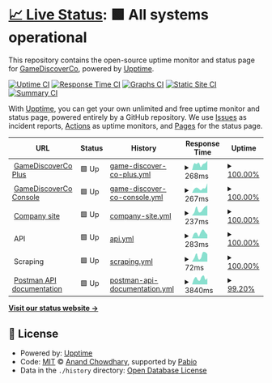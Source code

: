 # [📈 Live Status](https://GameDiscoverCo.github.io/uptime): <!--live status--> **🟩 All systems operational**

This repository contains the open-source uptime monitor and status page for [GameDiscoverCo](https://gamediscover.co), powered by [Upptime](https://github.com/upptime/upptime).

[![Uptime CI](https://github.com/GameDiscoverCo/uptime/workflows/Uptime%20CI/badge.svg)](https://github.com/GameDiscoverCo/uptime/actions?query=workflow%3A%22Uptime+CI%22)
[![Response Time CI](https://github.com/GameDiscoverCo/uptime/workflows/Response%20Time%20CI/badge.svg)](https://github.com/GameDiscoverCo/uptime/actions?query=workflow%3A%22Response+Time+CI%22)
[![Graphs CI](https://github.com/GameDiscoverCo/uptime/workflows/Graphs%20CI/badge.svg)](https://github.com/GameDiscoverCo/uptime/actions?query=workflow%3A%22Graphs+CI%22)
[![Static Site CI](https://github.com/GameDiscoverCo/uptime/workflows/Static%20Site%20CI/badge.svg)](https://github.com/GameDiscoverCo/uptime/actions?query=workflow%3A%22Static+Site+CI%22)
[![Summary CI](https://github.com/GameDiscoverCo/uptime/workflows/Summary%20CI/badge.svg)](https://github.com/GameDiscoverCo/uptime/actions?query=workflow%3A%22Summary+CI%22)

With [Upptime](https://upptime.js.org), you can get your own unlimited and free uptime monitor and status page, powered entirely by a GitHub repository. We use [Issues](https://github.com/GameDiscoverCo/uptime/issues) as incident reports, [Actions](https://github.com/GameDiscoverCo/uptime/actions) as uptime monitors, and [Pages](https://GameDiscoverCo.github.io/uptime) for the status page.

<!--start: status pages-->
<!-- This summary is generated by Upptime (https://github.com/upptime/upptime) -->
<!-- Do not edit this manually, your changes will be overwritten -->
<!-- prettier-ignore -->
| URL | Status | History | Response Time | Uptime |
| --- | ------ | ------- | ------------- | ------ |
| <img alt="" src="https://icons.duckduckgo.com/ip3/plus.gamediscover.co.ico" height="13"> [GameDiscoverCo Plus](https://plus.gamediscover.co) | 🟩 Up | [game-discover-co-plus.yml](https://github.com/GameDiscoverCo/uptime/commits/HEAD/history/game-discover-co-plus.yml) | <details><summary><img alt="Response time graph" src="./graphs/game-discover-co-plus/response-time-week.png" height="20"> 268ms</summary><br><a href="https://status.gamediscover.co/history/game-discover-co-plus"><img alt="Response time 297" src="https://img.shields.io/endpoint?url=https%3A%2F%2Fraw.githubusercontent.com%2FGameDiscoverCo%2Fuptime%2FHEAD%2Fapi%2Fgame-discover-co-plus%2Fresponse-time.json"></a><br><a href="https://status.gamediscover.co/history/game-discover-co-plus"><img alt="24-hour response time 392" src="https://img.shields.io/endpoint?url=https%3A%2F%2Fraw.githubusercontent.com%2FGameDiscoverCo%2Fuptime%2FHEAD%2Fapi%2Fgame-discover-co-plus%2Fresponse-time-day.json"></a><br><a href="https://status.gamediscover.co/history/game-discover-co-plus"><img alt="7-day response time 268" src="https://img.shields.io/endpoint?url=https%3A%2F%2Fraw.githubusercontent.com%2FGameDiscoverCo%2Fuptime%2FHEAD%2Fapi%2Fgame-discover-co-plus%2Fresponse-time-week.json"></a><br><a href="https://status.gamediscover.co/history/game-discover-co-plus"><img alt="30-day response time 249" src="https://img.shields.io/endpoint?url=https%3A%2F%2Fraw.githubusercontent.com%2FGameDiscoverCo%2Fuptime%2FHEAD%2Fapi%2Fgame-discover-co-plus%2Fresponse-time-month.json"></a><br><a href="https://status.gamediscover.co/history/game-discover-co-plus"><img alt="1-year response time 303" src="https://img.shields.io/endpoint?url=https%3A%2F%2Fraw.githubusercontent.com%2FGameDiscoverCo%2Fuptime%2FHEAD%2Fapi%2Fgame-discover-co-plus%2Fresponse-time-year.json"></a></details> | <details><summary><a href="https://status.gamediscover.co/history/game-discover-co-plus">100.00%</a></summary><a href="https://status.gamediscover.co/history/game-discover-co-plus"><img alt="All-time uptime 100.00%" src="https://img.shields.io/endpoint?url=https%3A%2F%2Fraw.githubusercontent.com%2FGameDiscoverCo%2Fuptime%2FHEAD%2Fapi%2Fgame-discover-co-plus%2Fuptime.json"></a><br><a href="https://status.gamediscover.co/history/game-discover-co-plus"><img alt="24-hour uptime 100.00%" src="https://img.shields.io/endpoint?url=https%3A%2F%2Fraw.githubusercontent.com%2FGameDiscoverCo%2Fuptime%2FHEAD%2Fapi%2Fgame-discover-co-plus%2Fuptime-day.json"></a><br><a href="https://status.gamediscover.co/history/game-discover-co-plus"><img alt="7-day uptime 100.00%" src="https://img.shields.io/endpoint?url=https%3A%2F%2Fraw.githubusercontent.com%2FGameDiscoverCo%2Fuptime%2FHEAD%2Fapi%2Fgame-discover-co-plus%2Fuptime-week.json"></a><br><a href="https://status.gamediscover.co/history/game-discover-co-plus"><img alt="30-day uptime 100.00%" src="https://img.shields.io/endpoint?url=https%3A%2F%2Fraw.githubusercontent.com%2FGameDiscoverCo%2Fuptime%2FHEAD%2Fapi%2Fgame-discover-co-plus%2Fuptime-month.json"></a><br><a href="https://status.gamediscover.co/history/game-discover-co-plus"><img alt="1-year uptime 100.00%" src="https://img.shields.io/endpoint?url=https%3A%2F%2Fraw.githubusercontent.com%2FGameDiscoverCo%2Fuptime%2FHEAD%2Fapi%2Fgame-discover-co-plus%2Fuptime-year.json"></a></details>
| <img alt="" src="https://icons.duckduckgo.com/ip3/console.gamediscover.co.ico" height="13"> [GameDiscoverCo Console](https://console.gamediscover.co) | 🟩 Up | [game-discover-co-console.yml](https://github.com/GameDiscoverCo/uptime/commits/HEAD/history/game-discover-co-console.yml) | <details><summary><img alt="Response time graph" src="./graphs/game-discover-co-console/response-time-week.png" height="20"> 267ms</summary><br><a href="https://status.gamediscover.co/history/game-discover-co-console"><img alt="Response time 297" src="https://img.shields.io/endpoint?url=https%3A%2F%2Fraw.githubusercontent.com%2FGameDiscoverCo%2Fuptime%2FHEAD%2Fapi%2Fgame-discover-co-console%2Fresponse-time.json"></a><br><a href="https://status.gamediscover.co/history/game-discover-co-console"><img alt="24-hour response time 418" src="https://img.shields.io/endpoint?url=https%3A%2F%2Fraw.githubusercontent.com%2FGameDiscoverCo%2Fuptime%2FHEAD%2Fapi%2Fgame-discover-co-console%2Fresponse-time-day.json"></a><br><a href="https://status.gamediscover.co/history/game-discover-co-console"><img alt="7-day response time 267" src="https://img.shields.io/endpoint?url=https%3A%2F%2Fraw.githubusercontent.com%2FGameDiscoverCo%2Fuptime%2FHEAD%2Fapi%2Fgame-discover-co-console%2Fresponse-time-week.json"></a><br><a href="https://status.gamediscover.co/history/game-discover-co-console"><img alt="30-day response time 274" src="https://img.shields.io/endpoint?url=https%3A%2F%2Fraw.githubusercontent.com%2FGameDiscoverCo%2Fuptime%2FHEAD%2Fapi%2Fgame-discover-co-console%2Fresponse-time-month.json"></a><br><a href="https://status.gamediscover.co/history/game-discover-co-console"><img alt="1-year response time 293" src="https://img.shields.io/endpoint?url=https%3A%2F%2Fraw.githubusercontent.com%2FGameDiscoverCo%2Fuptime%2FHEAD%2Fapi%2Fgame-discover-co-console%2Fresponse-time-year.json"></a></details> | <details><summary><a href="https://status.gamediscover.co/history/game-discover-co-console">100.00%</a></summary><a href="https://status.gamediscover.co/history/game-discover-co-console"><img alt="All-time uptime 100.00%" src="https://img.shields.io/endpoint?url=https%3A%2F%2Fraw.githubusercontent.com%2FGameDiscoverCo%2Fuptime%2FHEAD%2Fapi%2Fgame-discover-co-console%2Fuptime.json"></a><br><a href="https://status.gamediscover.co/history/game-discover-co-console"><img alt="24-hour uptime 100.00%" src="https://img.shields.io/endpoint?url=https%3A%2F%2Fraw.githubusercontent.com%2FGameDiscoverCo%2Fuptime%2FHEAD%2Fapi%2Fgame-discover-co-console%2Fuptime-day.json"></a><br><a href="https://status.gamediscover.co/history/game-discover-co-console"><img alt="7-day uptime 100.00%" src="https://img.shields.io/endpoint?url=https%3A%2F%2Fraw.githubusercontent.com%2FGameDiscoverCo%2Fuptime%2FHEAD%2Fapi%2Fgame-discover-co-console%2Fuptime-week.json"></a><br><a href="https://status.gamediscover.co/history/game-discover-co-console"><img alt="30-day uptime 100.00%" src="https://img.shields.io/endpoint?url=https%3A%2F%2Fraw.githubusercontent.com%2FGameDiscoverCo%2Fuptime%2FHEAD%2Fapi%2Fgame-discover-co-console%2Fuptime-month.json"></a><br><a href="https://status.gamediscover.co/history/game-discover-co-console"><img alt="1-year uptime 100.00%" src="https://img.shields.io/endpoint?url=https%3A%2F%2Fraw.githubusercontent.com%2FGameDiscoverCo%2Fuptime%2FHEAD%2Fapi%2Fgame-discover-co-console%2Fuptime-year.json"></a></details>
| <img alt="" src="https://icons.duckduckgo.com/ip3/gamediscover.co.ico" height="13"> [Company site](https://gamediscover.co/) | 🟩 Up | [company-site.yml](https://github.com/GameDiscoverCo/uptime/commits/HEAD/history/company-site.yml) | <details><summary><img alt="Response time graph" src="./graphs/company-site/response-time-week.png" height="20"> 237ms</summary><br><a href="https://status.gamediscover.co/history/company-site"><img alt="Response time 271" src="https://img.shields.io/endpoint?url=https%3A%2F%2Fraw.githubusercontent.com%2FGameDiscoverCo%2Fuptime%2FHEAD%2Fapi%2Fcompany-site%2Fresponse-time.json"></a><br><a href="https://status.gamediscover.co/history/company-site"><img alt="24-hour response time 251" src="https://img.shields.io/endpoint?url=https%3A%2F%2Fraw.githubusercontent.com%2FGameDiscoverCo%2Fuptime%2FHEAD%2Fapi%2Fcompany-site%2Fresponse-time-day.json"></a><br><a href="https://status.gamediscover.co/history/company-site"><img alt="7-day response time 237" src="https://img.shields.io/endpoint?url=https%3A%2F%2Fraw.githubusercontent.com%2FGameDiscoverCo%2Fuptime%2FHEAD%2Fapi%2Fcompany-site%2Fresponse-time-week.json"></a><br><a href="https://status.gamediscover.co/history/company-site"><img alt="30-day response time 242" src="https://img.shields.io/endpoint?url=https%3A%2F%2Fraw.githubusercontent.com%2FGameDiscoverCo%2Fuptime%2FHEAD%2Fapi%2Fcompany-site%2Fresponse-time-month.json"></a><br><a href="https://status.gamediscover.co/history/company-site"><img alt="1-year response time 275" src="https://img.shields.io/endpoint?url=https%3A%2F%2Fraw.githubusercontent.com%2FGameDiscoverCo%2Fuptime%2FHEAD%2Fapi%2Fcompany-site%2Fresponse-time-year.json"></a></details> | <details><summary><a href="https://status.gamediscover.co/history/company-site">100.00%</a></summary><a href="https://status.gamediscover.co/history/company-site"><img alt="All-time uptime 100.00%" src="https://img.shields.io/endpoint?url=https%3A%2F%2Fraw.githubusercontent.com%2FGameDiscoverCo%2Fuptime%2FHEAD%2Fapi%2Fcompany-site%2Fuptime.json"></a><br><a href="https://status.gamediscover.co/history/company-site"><img alt="24-hour uptime 100.00%" src="https://img.shields.io/endpoint?url=https%3A%2F%2Fraw.githubusercontent.com%2FGameDiscoverCo%2Fuptime%2FHEAD%2Fapi%2Fcompany-site%2Fuptime-day.json"></a><br><a href="https://status.gamediscover.co/history/company-site"><img alt="7-day uptime 100.00%" src="https://img.shields.io/endpoint?url=https%3A%2F%2Fraw.githubusercontent.com%2FGameDiscoverCo%2Fuptime%2FHEAD%2Fapi%2Fcompany-site%2Fuptime-week.json"></a><br><a href="https://status.gamediscover.co/history/company-site"><img alt="30-day uptime 100.00%" src="https://img.shields.io/endpoint?url=https%3A%2F%2Fraw.githubusercontent.com%2FGameDiscoverCo%2Fuptime%2FHEAD%2Fapi%2Fcompany-site%2Fuptime-month.json"></a><br><a href="https://status.gamediscover.co/history/company-site"><img alt="1-year uptime 100.00%" src="https://img.shields.io/endpoint?url=https%3A%2F%2Fraw.githubusercontent.com%2FGameDiscoverCo%2Fuptime%2FHEAD%2Fapi%2Fcompany-site%2Fuptime-year.json"></a></details>
| <img alt="" src="https://icons.duckduckgo.com/ip3/null.ico" height="13"> API | 🟩 Up | [api.yml](https://github.com/GameDiscoverCo/uptime/commits/HEAD/history/api.yml) | <details><summary><img alt="Response time graph" src="./graphs/api/response-time-week.png" height="20"> 283ms</summary><br><a href="https://status.gamediscover.co/history/api"><img alt="Response time 277" src="https://img.shields.io/endpoint?url=https%3A%2F%2Fraw.githubusercontent.com%2FGameDiscoverCo%2Fuptime%2FHEAD%2Fapi%2Fapi%2Fresponse-time.json"></a><br><a href="https://status.gamediscover.co/history/api"><img alt="24-hour response time 119" src="https://img.shields.io/endpoint?url=https%3A%2F%2Fraw.githubusercontent.com%2FGameDiscoverCo%2Fuptime%2FHEAD%2Fapi%2Fapi%2Fresponse-time-day.json"></a><br><a href="https://status.gamediscover.co/history/api"><img alt="7-day response time 283" src="https://img.shields.io/endpoint?url=https%3A%2F%2Fraw.githubusercontent.com%2FGameDiscoverCo%2Fuptime%2FHEAD%2Fapi%2Fapi%2Fresponse-time-week.json"></a><br><a href="https://status.gamediscover.co/history/api"><img alt="30-day response time 296" src="https://img.shields.io/endpoint?url=https%3A%2F%2Fraw.githubusercontent.com%2FGameDiscoverCo%2Fuptime%2FHEAD%2Fapi%2Fapi%2Fresponse-time-month.json"></a><br><a href="https://status.gamediscover.co/history/api"><img alt="1-year response time 291" src="https://img.shields.io/endpoint?url=https%3A%2F%2Fraw.githubusercontent.com%2FGameDiscoverCo%2Fuptime%2FHEAD%2Fapi%2Fapi%2Fresponse-time-year.json"></a></details> | <details><summary><a href="https://status.gamediscover.co/history/api">100.00%</a></summary><a href="https://status.gamediscover.co/history/api"><img alt="All-time uptime 99.97%" src="https://img.shields.io/endpoint?url=https%3A%2F%2Fraw.githubusercontent.com%2FGameDiscoverCo%2Fuptime%2FHEAD%2Fapi%2Fapi%2Fuptime.json"></a><br><a href="https://status.gamediscover.co/history/api"><img alt="24-hour uptime 100.00%" src="https://img.shields.io/endpoint?url=https%3A%2F%2Fraw.githubusercontent.com%2FGameDiscoverCo%2Fuptime%2FHEAD%2Fapi%2Fapi%2Fuptime-day.json"></a><br><a href="https://status.gamediscover.co/history/api"><img alt="7-day uptime 100.00%" src="https://img.shields.io/endpoint?url=https%3A%2F%2Fraw.githubusercontent.com%2FGameDiscoverCo%2Fuptime%2FHEAD%2Fapi%2Fapi%2Fuptime-week.json"></a><br><a href="https://status.gamediscover.co/history/api"><img alt="30-day uptime 100.00%" src="https://img.shields.io/endpoint?url=https%3A%2F%2Fraw.githubusercontent.com%2FGameDiscoverCo%2Fuptime%2FHEAD%2Fapi%2Fapi%2Fuptime-month.json"></a><br><a href="https://status.gamediscover.co/history/api"><img alt="1-year uptime 99.98%" src="https://img.shields.io/endpoint?url=https%3A%2F%2Fraw.githubusercontent.com%2FGameDiscoverCo%2Fuptime%2FHEAD%2Fapi%2Fapi%2Fuptime-year.json"></a></details>
| <img alt="" src="https://icons.duckduckgo.com/ip3/null.ico" height="13"> Scraping | 🟩 Up | [scraping.yml](https://github.com/GameDiscoverCo/uptime/commits/HEAD/history/scraping.yml) | <details><summary><img alt="Response time graph" src="./graphs/scraping/response-time-week.png" height="20"> 72ms</summary><br><a href="https://status.gamediscover.co/history/scraping"><img alt="Response time 59" src="https://img.shields.io/endpoint?url=https%3A%2F%2Fraw.githubusercontent.com%2FGameDiscoverCo%2Fuptime%2FHEAD%2Fapi%2Fscraping%2Fresponse-time.json"></a><br><a href="https://status.gamediscover.co/history/scraping"><img alt="24-hour response time 36" src="https://img.shields.io/endpoint?url=https%3A%2F%2Fraw.githubusercontent.com%2FGameDiscoverCo%2Fuptime%2FHEAD%2Fapi%2Fscraping%2Fresponse-time-day.json"></a><br><a href="https://status.gamediscover.co/history/scraping"><img alt="7-day response time 72" src="https://img.shields.io/endpoint?url=https%3A%2F%2Fraw.githubusercontent.com%2FGameDiscoverCo%2Fuptime%2FHEAD%2Fapi%2Fscraping%2Fresponse-time-week.json"></a><br><a href="https://status.gamediscover.co/history/scraping"><img alt="30-day response time 67" src="https://img.shields.io/endpoint?url=https%3A%2F%2Fraw.githubusercontent.com%2FGameDiscoverCo%2Fuptime%2FHEAD%2Fapi%2Fscraping%2Fresponse-time-month.json"></a><br><a href="https://status.gamediscover.co/history/scraping"><img alt="1-year response time 62" src="https://img.shields.io/endpoint?url=https%3A%2F%2Fraw.githubusercontent.com%2FGameDiscoverCo%2Fuptime%2FHEAD%2Fapi%2Fscraping%2Fresponse-time-year.json"></a></details> | <details><summary><a href="https://status.gamediscover.co/history/scraping">100.00%</a></summary><a href="https://status.gamediscover.co/history/scraping"><img alt="All-time uptime 99.94%" src="https://img.shields.io/endpoint?url=https%3A%2F%2Fraw.githubusercontent.com%2FGameDiscoverCo%2Fuptime%2FHEAD%2Fapi%2Fscraping%2Fuptime.json"></a><br><a href="https://status.gamediscover.co/history/scraping"><img alt="24-hour uptime 100.00%" src="https://img.shields.io/endpoint?url=https%3A%2F%2Fraw.githubusercontent.com%2FGameDiscoverCo%2Fuptime%2FHEAD%2Fapi%2Fscraping%2Fuptime-day.json"></a><br><a href="https://status.gamediscover.co/history/scraping"><img alt="7-day uptime 100.00%" src="https://img.shields.io/endpoint?url=https%3A%2F%2Fraw.githubusercontent.com%2FGameDiscoverCo%2Fuptime%2FHEAD%2Fapi%2Fscraping%2Fuptime-week.json"></a><br><a href="https://status.gamediscover.co/history/scraping"><img alt="30-day uptime 100.00%" src="https://img.shields.io/endpoint?url=https%3A%2F%2Fraw.githubusercontent.com%2FGameDiscoverCo%2Fuptime%2FHEAD%2Fapi%2Fscraping%2Fuptime-month.json"></a><br><a href="https://status.gamediscover.co/history/scraping"><img alt="1-year uptime 99.93%" src="https://img.shields.io/endpoint?url=https%3A%2F%2Fraw.githubusercontent.com%2FGameDiscoverCo%2Fuptime%2FHEAD%2Fapi%2Fscraping%2Fuptime-year.json"></a></details>
| <img alt="" src="https://icons.duckduckgo.com/ip3/documenter.getpostman.com.ico" height="13"> [Postman API documentation](https://documenter.getpostman.com/view/4312055/UVRHi3Y4) | 🟩 Up | [postman-api-documentation.yml](https://github.com/GameDiscoverCo/uptime/commits/HEAD/history/postman-api-documentation.yml) | <details><summary><img alt="Response time graph" src="./graphs/postman-api-documentation/response-time-week.png" height="20"> 3840ms</summary><br><a href="https://status.gamediscover.co/history/postman-api-documentation"><img alt="Response time 759" src="https://img.shields.io/endpoint?url=https%3A%2F%2Fraw.githubusercontent.com%2FGameDiscoverCo%2Fuptime%2FHEAD%2Fapi%2Fpostman-api-documentation%2Fresponse-time.json"></a><br><a href="https://status.gamediscover.co/history/postman-api-documentation"><img alt="24-hour response time 14797" src="https://img.shields.io/endpoint?url=https%3A%2F%2Fraw.githubusercontent.com%2FGameDiscoverCo%2Fuptime%2FHEAD%2Fapi%2Fpostman-api-documentation%2Fresponse-time-day.json"></a><br><a href="https://status.gamediscover.co/history/postman-api-documentation"><img alt="7-day response time 3840" src="https://img.shields.io/endpoint?url=https%3A%2F%2Fraw.githubusercontent.com%2FGameDiscoverCo%2Fuptime%2FHEAD%2Fapi%2Fpostman-api-documentation%2Fresponse-time-week.json"></a><br><a href="https://status.gamediscover.co/history/postman-api-documentation"><img alt="30-day response time 1785" src="https://img.shields.io/endpoint?url=https%3A%2F%2Fraw.githubusercontent.com%2FGameDiscoverCo%2Fuptime%2FHEAD%2Fapi%2Fpostman-api-documentation%2Fresponse-time-month.json"></a><br><a href="https://status.gamediscover.co/history/postman-api-documentation"><img alt="1-year response time 788" src="https://img.shields.io/endpoint?url=https%3A%2F%2Fraw.githubusercontent.com%2FGameDiscoverCo%2Fuptime%2FHEAD%2Fapi%2Fpostman-api-documentation%2Fresponse-time-year.json"></a></details> | <details><summary><a href="https://status.gamediscover.co/history/postman-api-documentation">99.20%</a></summary><a href="https://status.gamediscover.co/history/postman-api-documentation"><img alt="All-time uptime 99.97%" src="https://img.shields.io/endpoint?url=https%3A%2F%2Fraw.githubusercontent.com%2FGameDiscoverCo%2Fuptime%2FHEAD%2Fapi%2Fpostman-api-documentation%2Fuptime.json"></a><br><a href="https://status.gamediscover.co/history/postman-api-documentation"><img alt="24-hour uptime 98.25%" src="https://img.shields.io/endpoint?url=https%3A%2F%2Fraw.githubusercontent.com%2FGameDiscoverCo%2Fuptime%2FHEAD%2Fapi%2Fpostman-api-documentation%2Fuptime-day.json"></a><br><a href="https://status.gamediscover.co/history/postman-api-documentation"><img alt="7-day uptime 99.20%" src="https://img.shields.io/endpoint?url=https%3A%2F%2Fraw.githubusercontent.com%2FGameDiscoverCo%2Fuptime%2FHEAD%2Fapi%2Fpostman-api-documentation%2Fuptime-week.json"></a><br><a href="https://status.gamediscover.co/history/postman-api-documentation"><img alt="30-day uptime 99.76%" src="https://img.shields.io/endpoint?url=https%3A%2F%2Fraw.githubusercontent.com%2FGameDiscoverCo%2Fuptime%2FHEAD%2Fapi%2Fpostman-api-documentation%2Fuptime-month.json"></a><br><a href="https://status.gamediscover.co/history/postman-api-documentation"><img alt="1-year uptime 99.96%" src="https://img.shields.io/endpoint?url=https%3A%2F%2Fraw.githubusercontent.com%2FGameDiscoverCo%2Fuptime%2FHEAD%2Fapi%2Fpostman-api-documentation%2Fuptime-year.json"></a></details>

<!--end: status pages-->

[**Visit our status website →**](https://GameDiscoverCo.github.io/uptime)

## 📄 License

- Powered by: [Upptime](https://github.com/upptime/upptime)
- Code: [MIT](./LICENSE) © [Anand Chowdhary](https://anandchowdhary.com), supported by [Pabio](https://pabio.com)
- Data in the `./history` directory: [Open Database License](https://opendatacommons.org/licenses/odbl/1-0/)
